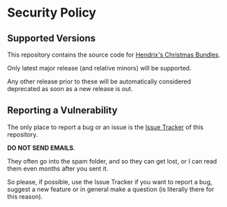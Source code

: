 # Security Policy

## Supported Versions

This repository contains the source code for [Hendrix's Christmas Bundles](https://curseforge.com/minecraft/texture-packs/christmas-bundles).

Only latest major release (and relative minors) will be supported. 

Any other release prior to these will be automatically considered deprecated as soon as a new release is out.

## Reporting a Vulnerability

The only place to report a bug or an issue is the [Issue Tracker](https://github.com/JimiIT92/ChristmasBundles/issues) of this repository.

**DO NOT SEND EMAILS**.

They often go into the spam folder, and so they can get lost, or I can read them even months after you sent it.

So please, if possible, use the Issue Tracker if you want to report a bug, suggest a new feature or in general make a question (is literally there for this reason).